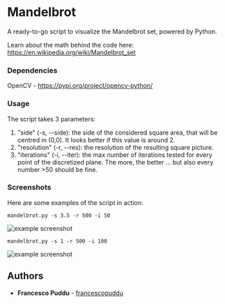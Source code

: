 # Mandelbrot

A ready-to-go script to visualize the Mandelbrot set, powered by Python. 

Learn about the math behind the code here: https://en.wikipedia.org/wiki/Mandelbrot_set

### Dependencies
OpenCV - https://pypi.org/project/opencv-python/

### Usage
The script takes 3 parameters:
1. "side" (-s, --side): the side of the considered square area, that will be centred in (0,0). It looks better if this value is around 2. 
2. "resolution" (-r, --res): the resolution of the resulting square picture. 
3. "iterations" (-i, --iter): the max number of iterations tested for every point of the discretized plane. The more, the better ... but also every number >50 should be fine.


### Screenshots
Here are some examples of the script in action: 

```
mandelbrot.py -s 3.5 -r 500 -i 50
```
![example screenshot](https://i.imgur.com/1GbS5BB.png)




```
mandelbrot.py -s 1 -r 500 -i 100
```
![example screenshot](https://i.imgur.com/TPxfUpS.png)


## Authors

* **Francesco Puddu** - [francescopuddu](https://github.com/francescopuddu)
